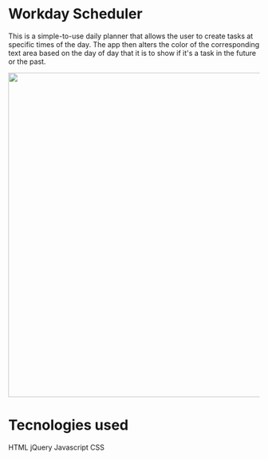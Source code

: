 

# Workday Scheduler

This is a simple-to-use daily planner that allows the user
to create tasks at specific times of the day. The app then 
alters the color of the corresponding text area based on the day of day that it is to show if it's a task in the future or the past. 

<img width="650" src="/Users/jacquelinemallett/Desktop/projects/workScheduler2/images/screenshot.png" width="100%"/>


# Tecnologies used

HTML
jQuery
Javascript
CSS






